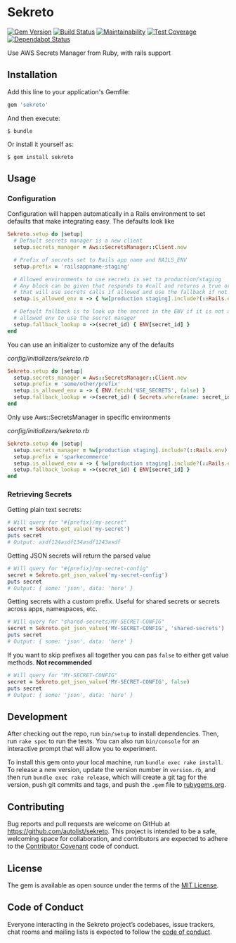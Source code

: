 # Sekreto

[![Gem Version](https://badge.fury.io/rb/sekreto.svg)](https://badge.fury.io/rb/sekreto)
[![Build Status](https://travis-ci.org/autolist/sekreto.svg?branch=master)](https://travis-ci.org/autolist/sekreto)
[![Maintainability](https://api.codeclimate.com/v1/badges/3f03647e9b305f1626de/maintainability)](https://codeclimate.com/github/autolist/sekreto/maintainability)
[![Test Coverage](https://api.codeclimate.com/v1/badges/3f03647e9b305f1626de/test_coverage)](https://codeclimate.com/github/autolist/sekreto/test_coverage)
[![Dependabot Status](https://api.dependabot.com/badges/status?host=github&repo=autolist/sekreto)](https://dependabot.com)

Use AWS Secrets Manager from Ruby, with rails support

## Installation

Add this line to your application's Gemfile:

```ruby
gem 'sekreto'
```

And then execute:

    $ bundle

Or install it yourself as:

    $ gem install sekreto

## Usage

### Configuration

Configuration will happen automatically in a Rails environment to set defaults
that make integrating easy. The defaults look like

```ruby
Sekreto.setup do |setup|
  # Default secrets manager is a new client
  setup.secrets_manager = Aws::SecretsManager::Client.new

  # Prefix of secrets set to Rails app name and RAILS_ENV
  setup.prefix = 'railsappname-staging'

  # Allowed environments to use secrets is set to production/staging
  # Any block can be given that responds to #call and returns a true or false
  # that will use secrets calls if allowed and use the fallback if not
  setup.is_allowed_env = -> { %w[production staging].include?(::Rails.env) }

  # Default fallback is to look up the secret in the ENV if it is not an
  # allowed env to use the secret manager
  setup.fallback_lookup = ->(secret_id) { ENV[secret_id] }
end
```

You can use an initializer to customize any of the defaults

_config/initializers/sekreto.rb_
```ruby
Sekreto.setup do |setup|
  setup.secrets_manager = Aws::SecretsManager::Client.new
  setup.prefix = 'some/other/prefix'
  setup.is_allowed_env = -> { ENV.fetch('USE_SECRETS', false) }
  setup.fallback_lookup = ->(secret_id) { Secrets.where(name: secret_id).pluck(:value).first }
end
```

Only use Aws::SecretsManager in specific environments

_config/initializers/sekreto.rb_
```ruby
Sekreto.setup do |setup|
  setup.secrets_manager = %w[production staging].include?(::Rails.env) ? Aws::SecretsManager::Client.new : nil
  setup.prefix = 'sparkecommerce'
  setup.is_allowed_env = -> { %w[production staging].include?(::Rails.env) }
  setup.fallback_lookup = ->(secret_id) { ENV[secret_id] }
end
```

### Retrieving Secrets

Getting plain text secrets:

```ruby
# Will query for "#{prefix}/my-secret"
secret = Sekreto.get_value('my-secret')
puts secret
# Output: asdf124asdf134asdf1243asdf
```

Getting JSON secrets will return the parsed value

```ruby
# Will query for "#{prefix}/my-secret-config"
secret = Sekreto.get_json_value('my-secret-config')
puts secret
# Output: { some: 'json', data: 'here' }
```

Getting secrets with a custom prefix. Useful for shared secrets or secrets
across apps, namespaces, etc.

```ruby
# Will query for "shared-secrets/MY-SECRET-CONFIG"
secret = Sekreto.get_json_value('MY-SECRET-CONFIG', 'shared-secrets')
puts secret
# Output: { some: 'json', data: 'here' }
```

If you want to skip prefixes all together you can pas `false` to either
get value methods. **Not recommended**

```ruby
# Will query for "MY-SECRET-CONFIG"
secret = Sekreto.get_json_value('MY-SECRET-CONFIG', false)
puts secret
# Output: { some: 'json', data: 'here' }
```

## Development

After checking out the repo, run `bin/setup` to install dependencies. Then, run `rake spec` to run the tests. You can also run `bin/console` for an interactive prompt that will allow you to experiment.

To install this gem onto your local machine, run `bundle exec rake install`. To release a new version, update the version number in `version.rb`, and then run `bundle exec rake release`, which will create a git tag for the version, push git commits and tags, and push the `.gem` file to [rubygems.org](https://rubygems.org).

## Contributing

Bug reports and pull requests are welcome on GitHub at https://github.com/autolist/sekreto. This project is intended to be a safe, welcoming space for collaboration, and contributors are expected to adhere to the [Contributor Covenant](http://contributor-covenant.org) code of conduct.

## License

The gem is available as open source under the terms of the [MIT License](https://opensource.org/licenses/MIT).

## Code of Conduct

Everyone interacting in the Sekreto project’s codebases, issue trackers, chat rooms and mailing lists is expected to follow the [code of conduct](https://github.com/[USERNAME]/sekreto/blob/master/CODE_OF_CONDUCT.md).
